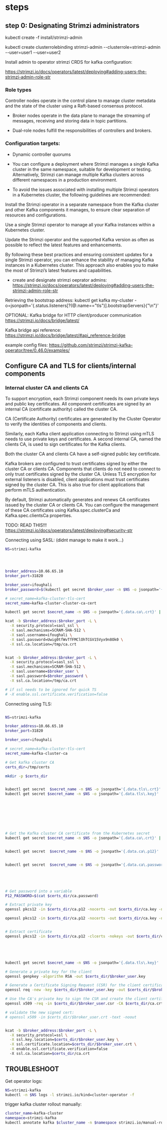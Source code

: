 # steps

## step 0: Designating Strimzi administrators

kubectl create -f install/strimzi-admin

kubectl create clusterrolebinding strimzi-admin --clusterrole=strimzi-admin --user=user1 --user=user2

Install admin to operator strimzi CRDS for kafka configuration:

https://strimzi.io/docs/operators/latest/deploying#adding-users-the-strimzi-admin-role-str

### Role types

Controller nodes operate in the control plane to manage cluster metadata and the state of the cluster using a Raft-based consensus protocol.

- Broker nodes operate in the data plane to manage the streaming of messages, receiving and storing data in topic partitions.

- Dual-role nodes fulfill the responsibilities of controllers and brokers.

### Configuration targets:

- Dynamic controller quorums

- You can configure a deployment where Strimzi manages a single Kafka cluster in the same namespace, suitable for development or testing. Alternatively, Strimzi can manage multiple Kafka clusters across different namespaces in a production environment.

- To avoid the issues associated with installing multiple Strimzi operators in a Kubernetes cluster, the following guidelines are recommended:

Install the Strimzi operator in a separate namespace from the Kafka cluster and other Kafka components it manages, to ensure clear separation of resources and configurations.

Use a single Strimzi operator to manage all your Kafka instances within a Kubernetes cluster.

Update the Strimzi operator and the supported Kafka version as often as possible to reflect the latest features and enhancements.

By following these best practices and ensuring consistent updates for a single Strimzi operator, you can enhance the stability of managing Kafka instances in a Kubernetes cluster. This approach also enables you to make the most of Strimzi’s latest features and capabilities.
<!-- https://strimzi.io/docs/operators/latest/deploying#con-deploy-operator-best-practices-str -->

- create and designate strimzi oeprator admins: https://strimzi.io/docs/operators/latest/deploying#adding-users-the-strimzi-admin-role-str

Retrieving the bootstrap address:
kubectl get kafka my-cluster -o=jsonpath='{.status.listeners[?(@.name=="tls")].bootstrapServers}{"\n"}'

OPTIONAL: Kafka bridge for HTTP client/producer communication
https://strimzi.io/docs/bridge/latest/

Kafka bridge api reference:
https://strimzi.io/docs/bridge/latest/#api_reference-bridge

example config files:
https://github.com/strimzi/strimzi-kafka-operator/tree/0.46.0/examples/

## Configure CA and TLS for clients/internal components

### Internal cluster CA and clients CA

To support encryption, each Strimzi component needs its own private keys and public key certificates. All component certificates are signed by an internal CA (certificate authority) called the cluster CA.

CA (Certificate Authority) certificates are generated by the Cluster Operator to verify the identities of components and clients.

Similarly, each Kafka client application connecting to Strimzi using mTLS needs to use private keys and certificates. A second internal CA, named the clients CA, is used to sign certificates for the Kafka clients.

Both the cluster CA and clients CA have a self-signed public key certificate.

Kafka brokers are configured to trust certificates signed by either the cluster CA or clients CA. Components that clients do not need to connect to only trust certificates signed by the cluster CA. Unless TLS encryption for external listeners is disabled, client applications must trust certificates signed by the cluster CA. This is also true for client applications that perform mTLS authentication.

By default, Strimzi automatically generates and renews CA certificates issued by the cluster CA or clients CA. You can configure the management of these CA certificates using Kafka.spec.clusterCa and Kafka.spec.clientsCa properties.


TODO: READ THIS!!!
https://strimzi.io/docs/operators/latest/deploying#security-str





Connecting using SASL: (didnt manage to make it work...)
```bash
NS=strimzi-kafka




broker_address=10.66.65.10
broker_port=31820

broker_user=ifoughali
broker_password=$(kubectl get secret $broker_user -n $NS -o jsonpath='{.data.password}' | base64 -d)

# secret_name=kafka-cluster-tls-cert
secret_name=kafka-cluster-cluster-ca-cert

kubectl get secret $secret_name -n $NS -o jsonpath='{.data.ca\.crt}' | base64 -d > /tmp/ca.crt

kcat -b $broker_address:$broker_port -L \
  -X security.protocol=sasl_ssl \
  -X sasl.mechanisms=SCRAM-SHA-512 \
  -X sasl.username=ifoughali \
  -X sasl.password=Uwig0tfWvTfFMClOhTCGV15Vyx9n8Ok0 \
  -X ssl.ca.location=/tmp/ca.crt


kcat -b $broker_address:$broker_port -L \
  -X security.protocol=sasl_ssl \
  -X sasl.mechanisms=SCRAM-SHA-512 \
  -X sasl.username=$broker_user \
  -X sasl.password=$broker_password \
  -X ssl.ca.location=/tmp/ca.crt

# if ssl needs to be ignored for quick TS
# -X enable.ssl.certificate.verification=false


```

Connecting using TLS:

```bash

NS=strimzi-kafka

broker_address=10.66.65.10
broker_port=31820

broker_user=ifoughali

# secret_name=kafka-cluster-tls-cert
secret_name=kafka-cluster-ca

# Get kafka cluster CA
certs_dir=/tmp/certs

mkdir -p $certs_dir


kubectl get secret  $secret_name -n $NS -o jsonpath='{.data.tls\.crt}' | base64 -d > ca.crt
kubectl get secret $secret_name -n $NS -o jsonpath='{.data.tls\.key}' | base64 -d > ca.key








# Get the Kafka cluster CA certificate from the Kubernetes secret
kubectl get secret $secret_name -n $NS -o jsonpath='{.data.ca\.crt}' | base64 -d > $certs_dir/ca.crt


kubectl get secret  $secret_name -n $NS -o jsonpath='{.data.ca\.p12}' | base64 -d > $certs_dir/ca.p12


kubectl get secret  $secret_name -n $NS -o jsonpath='{.data.ca\.password}' | base64 -d > $certs_dir/ca.password





# Get password into a variable
P12_PASSWORD=$(cat $certs_dir/ca.password)

# Extract private key
openssl pkcs12 -in $certs_dir/ca.p12 -nocerts -out $certs_dir/ca.key -nodes -passin pass:$P12_PASSWORD

openssl pkcs12 -in $certs_dir/ca.p12 -nocerts -out $certs_dir/ca.key -nodes -passin pass:$P12_PASSWORD


# Extract certificate
openssl pkcs12 -in $certs_dir/ca.p12 -clcerts -nokeys -out $certs_dir/ca.crt -passin pass:$P12_PASSWORD





kubectl get secret $secret_name -n $NS -o jsonpath='{.data.tls\.key}' | base64 -d > $certs_dir/tls.key

# Generate a private key for the client
openssl genpkey -algorithm RSA -out $certs_dir/$broker_user.key

# Generate a Certificate Signing Request (CSR) for the client certificate
openssl req -new -key $certs_dir/$broker_user.key -out $certs_dir/$broker_user.csr -subj "/CN=$broker_user"

# Use the CA's private key to sign the CSR and create the client certificate
openssl x509 -req -in $certs_dir/$broker_user.csr -CA $certs_dir/ca.crt -CAkey $certs_dir/tls.key -CAcreateserial -out $certs_dir/$broker_user.crt -days 3650

# validate the new signed cert:
# openssl x509 -in $certs_dir/$broker_user.crt -text -noout


kcat -b $broker_address:$broker_port -L \
  -X security.protocol=ssl \
  -X ssl.key.location=$certs_dir/$broker_user.key \
  -X ssl.certificate.location=$certs_dir/$broker_user.crt \
  -X enable.ssl.certificate.verification=false
  -X ssl.ca.location=$certs_dir/ca.crt

```


## TROUBLESHOOT

Get operator logs:

```bash
NS=strimzi-kafka
kubectl -n $NS logs -l strimzi.io/kind=cluster-operator -f
```

trigger kafka cluster rollout manually:

```bash
cluster_name=kafka-cluster
namespace=strimzi-kafka
kubectl annotate kafka $cluster_name -n $namespace strimzi.io/manual-rolling-update=true
```

